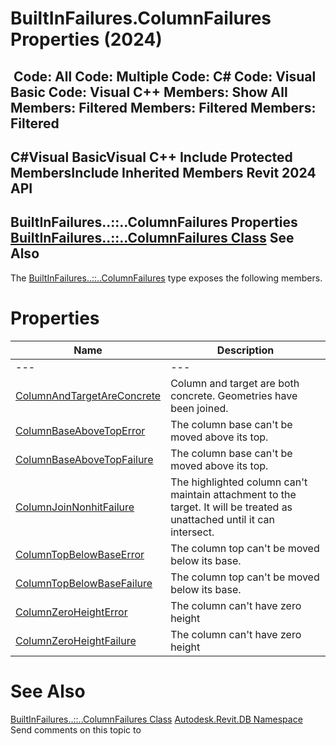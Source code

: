 # BuiltInFailures.ColumnFailures Properties (2024)

﻿
 Code: All Code: Multiple Code: C# Code: Visual Basic Code: Visual C++  Members: Show All Members: Filtered Members: Filtered Members: Filtered   
---  
C#Visual BasicVisual C++
Include Protected MembersInclude Inherited Members
Revit 2024 API  
---  
BuiltInFailures..::..ColumnFailures Properties  
[BuiltInFailures..::..ColumnFailures Class](eab97a8a-0a8b-7414-33c0-2b48538202d1.md "BuiltInFailures.ColumnFailures Class") See Also  
---  
The [BuiltInFailures..::..ColumnFailures](eab97a8a-0a8b-7414-33c0-2b48538202d1.md "BuiltInFailures.ColumnFailures Class") type exposes the following members.
# Properties
| Name | Description |
| --- | --- |
| --- | --- | --- |
| [ColumnAndTargetAreConcrete](2c60a2bb-586a-d99d-6de0-1ae096a5721d.md "ColumnAndTargetAreConcrete Property") | Column and target are both concrete. Geometries have been joined. |
| [ColumnBaseAboveTopError](48e109c1-c1ce-27cb-6c63-bf20a608b820.md "ColumnBaseAboveTopError Property") | The column base can't be moved above its top. |
| [ColumnBaseAboveTopFailure](5cfd0261-bde9-6f05-4056-7873b0c1cfec.md "ColumnBaseAboveTopFailure Property") | The column base can't be moved above its top. |
| [ColumnJoinNonhitFailure](a1571de1-7d22-a3dc-bc8c-3bfc79319c06.md "ColumnJoinNonhitFailure Property") | The highlighted column can't maintain attachment to the target. It will be treated as unattached until it can intersect. |
| [ColumnTopBelowBaseError](c49ac111-9bfb-4a36-ef1c-e2253ead68d7.md "ColumnTopBelowBaseError Property") | The column top can't be moved below its base. |
| [ColumnTopBelowBaseFailure](923e94e6-364d-28e1-d80d-7fb2d22f2ab8.md "ColumnTopBelowBaseFailure Property") | The column top can't be moved below its base. |
| [ColumnZeroHeightError](5d443ed0-5da5-33ca-11d9-00aec9774621.md "ColumnZeroHeightError Property") | The column can't have zero height |
| [ColumnZeroHeightFailure](26f5122a-14f6-45ed-2de6-a850fae75e5b.md "ColumnZeroHeightFailure Property") | The column can't have zero height |

# See Also
[BuiltInFailures..::..ColumnFailures Class](eab97a8a-0a8b-7414-33c0-2b48538202d1.md "BuiltInFailures.ColumnFailures Class")
[Autodesk.Revit.DB Namespace](87546ba7-461b-c646-cbb1-2cb8f5bff8b2.md "Autodesk.Revit.DB Namespace")
Send comments on this topic to 